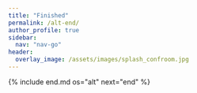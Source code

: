 ```yaml
---
title: "Finished"
permalink: /alt-end/
author_profile: true
sidebar:
  nav: "nav-go"
header:
  overlay_image: /assets/images/splash_confroom.jpg
---
```


{% include end.md os="alt" next="end" %}
